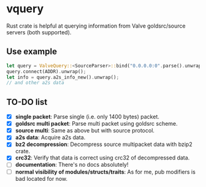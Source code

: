 # vquery
Rust crate is helpful at querying information from Valve goldsrc/source servers (both supported).

## Use example
```rust
let query = ValveQuery::<SourceParser>::bind("0.0.0.0:0".parse().unwrap()).unwrap();
query.connect(ADDR).unwrap();
let info = query.a2s_info_new().unwrap();
// and other a2s data
```

## TO-DO list
- [x] **single packet**: Parse single (i.e. only 1400 bytes) packet.
- [x] **goldsrc multi packet**: Parse multi packet using goldsrc scheme.
- [x] **source multi**: Same as above but with source protocol.
- [x] **a2s data**: Acquire a2s data.
- [x] **bz2 decompression**: Decompress source multipacket data with bzip2 crate.
- [x] **crc32**: Verify that data is correct using crc32 of decompressed data.
- [ ] **documentation**: There's no docs absolutely!
- [ ] **normal visibility of modules/structs/traits**: As for me, pub modifiers is bad located for now.
